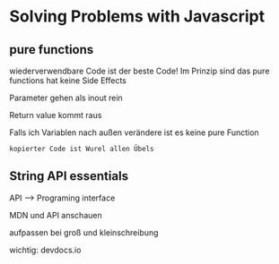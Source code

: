 # Solving Problems with Javascript

## pure functions

wiederverwendbare Code ist der beste Code! Im Prinzip sind das pure functions
hat keine Side Effects

Parameter gehen als inout rein 

Return value kommt raus

Falls ich Variablen nach außen verändere ist es keine pure Function

`kopierter Code ist Wurel allen Übels`


## String API essentials
API --> Programing interface

MDN und API anschauen

aufpassen bei groß und kleinschreibung

wichtig: devdocs.io

